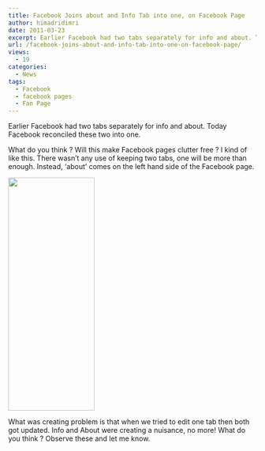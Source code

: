 ```yaml
---
title: Facebook Joins about and Info Tab into one, on Facebook Page
author: himadridimri
date: 2011-03-23
excerpt: Earlier Facebook had two tabs separately for info and about. Today Facebook reconciled these two into one.
url: /facebook-joins-about-and-info-tab-into-one-on-facebook-page/
views:
  - 19
categories:
  - News
tags:
  - Facebook
  - facebook pages
  - Fan Page
---
```

Earlier Facebook had two tabs separately for info and about. Today Facebook reconciled these two into one.

What do you think ? Will this make Facebook pages clutter free ? I kind of like this. There wasn&#8217;t any use of keeping two tabs, one will be more than enough. Instead, &#8216;about&#8217; comes on the left hand side of the Facebook page.

[<img class="alignnone size-full wp-image-6290" src="http://cdn.devilsworkshop.org/files/2011/03/Facebook-pages-fbknol.png" alt="" width="175" height="472" />][1]

What was creating problem is that when we tried to edit one tab then both got updated. Info and About were creating a nuisance, no more! What do you think ? Observe these and let me know.

 [1]: http://cdn.devilsworkshop.org/files/2011/03/Facebook-pages-fbknol.png

